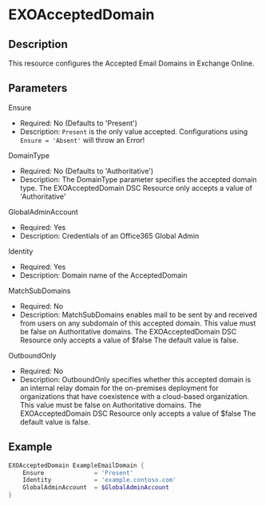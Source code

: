 # EXOAcceptedDomain

## Description

This resource configures the Accepted Email Domains in Exchange Online.

## Parameters

Ensure

- Required: No (Defaults to 'Present')
- Description: `Present` is the only value accepted.
  Configurations using `Ensure = 'Absent'` will throw an Error!

DomainType

- Required: No (Defaults to 'Authoritative')
- Description: The DomainType parameter specifies the accepted domain type.
  The EXOAcceptedDomain DSC Resource only accepts a value of 'Authoritative'

GlobalAdminAccount

- Required: Yes
- Description: Credentials of an Office365 Global Admin

Identity

- Required: Yes
- Description: Domain name of the AcceptedDomain

MatchSubDomains

- Required: No
- Description: MatchSubDomains enables mail to be sent by and received
  from users on any subdomain of this accepted domain.
  This value must be false on Authoritative domains.
  The EXOAcceptedDomain DSC Resource only accepts a value of $false
  The default value is false.

OutboundOnly

- Required: No
- Description: OutboundOnly specifies whether this accepted domain is an
  internal relay domain for the on-premises
  deployment for organizations that have coexistence with a cloud-based organization.
  This value must be false on Authoritative domains.
  The EXOAcceptedDomain DSC Resource only accepts a value of $false
  The default value is false.

## Example

```PowerShell
EXOAcceptedDomain ExampleEmailDomain {
    Ensure              = 'Present'
    Identity            = 'example.contoso.com'
    GlobalAdminAccount  = $GlobalAdminAccount
}
```
